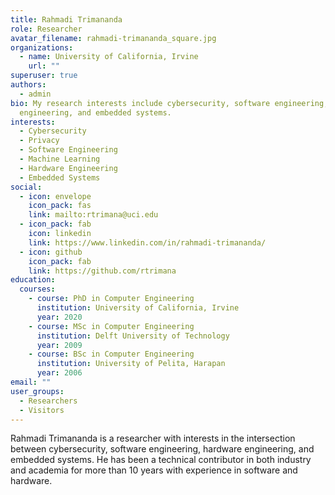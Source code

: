 ```yaml
---
title: Rahmadi Trimananda
role: Researcher
avatar_filename: rahmadi-trimananda_square.jpg
organizations:
  - name: University of California, Irvine
    url: ""
superuser: true
authors:
  - admin
bio: My research interests include cybersecurity, software engineering, hardware
  engineering, and embedded systems.
interests:
  - Cybersecurity
  - Privacy
  - Software Engineering
  - Machine Learning
  - Hardware Engineering
  - Embedded Systems
social:
  - icon: envelope
    icon_pack: fas
    link: mailto:rtrimana@uci.edu
  - icon_pack: fab
    icon: linkedin
    link: https://www.linkedin.com/in/rahmadi-trimananda/
  - icon: github
    icon_pack: fab
    link: https://github.com/rtrimana
education:
  courses:
    - course: PhD in Computer Engineering
      institution: University of California, Irvine
      year: 2020
    - course: MSc in Computer Engineering
      institution: Delft University of Technology
      year: 2009
    - course: BSc in Computer Engineering
      institution: University of Pelita, Harapan
      year: 2006
email: ""
user_groups:
  - Researchers
  - Visitors
---
```

Rahmadi Trimananda is a researcher with interests in the intersection between cybersecurity, software engineering, hardware engineering, and embedded systems. He has been a technical contributor in both industry and academia for more than 10 years with experience in software and hardware.